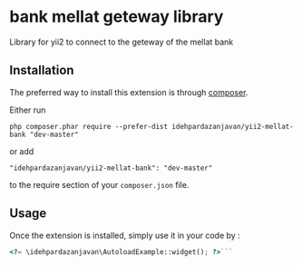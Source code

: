 bank mellat geteway library
===========================
Library for yii2 to connect to the geteway of the mellat bank

Installation
------------

The preferred way to install this extension is through [composer](http://getcomposer.org/download/).

Either run

```
php composer.phar require --prefer-dist idehpardazanjavan/yii2-mellat-bank "dev-master"
```

or add

```
"idehpardazanjavan/yii2-mellat-bank": "dev-master"
```

to the require section of your `composer.json` file.


Usage
-----

Once the extension is installed, simply use it in your code by  :

```php
<?= \idehpardazanjavan\AutoloadExample::widget(); ?>```